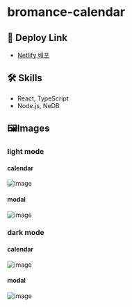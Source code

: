 # bromance-calendar

## 🔗 Deploy Link

- [Netlify 배포](https://quiet-seahorse-bc0bb3.netlify.app/)

## 🛠️ Skills

- React, TypeScript
- Node.js, NeDB

## 🖼️Images

### light mode

#### calendar

![image](https://user-images.githubusercontent.com/83746849/161964714-01e7f748-5543-4831-8c71-bfb99a5e9885.png)

#### modal

![image](https://user-images.githubusercontent.com/83746849/161739279-f9e6440d-8670-4fb9-8f27-5733353def5f.png)

### dark mode

#### calendar

![image](https://user-images.githubusercontent.com/83746849/161739108-9aeff9c4-1d2c-4c2d-85b4-0a327f462320.png)

#### modal

![image](https://user-images.githubusercontent.com/83746849/161739357-a09cd259-f51b-4012-a1d4-1883513a91d5.png)
